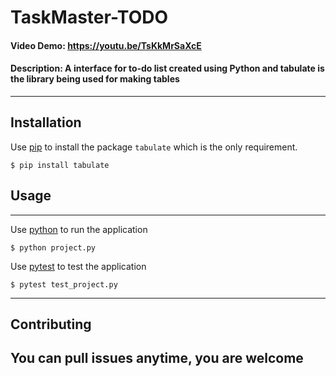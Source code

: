 # TaskMaster-TODO
#### Video Demo:  <https://youtu.be/TsKkMrSaXcE>

#### Description: A interface for to-do list created using Python and tabulate is the library being used for making tables
---

## Installation

Use [pip](https://pip.pypa.io/en/stable/) to install the package `tabulate` which is the only requirement.

```
$ pip install tabulate
```

## Usage
---

Use [python](https://www.python.org/) to run the application
```
$ python project.py
```


Use [pytest](https://docs.pytest.org/en/7.2.x/) to test the application


```
$ pytest test_project.py
```

---

## Contributing

You can pull issues anytime, you are welcome
---
